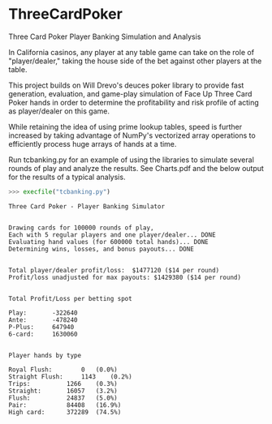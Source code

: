 # ThreeCardPoker
Three Card Poker Player Banking Simulation and Analysis

In California casinos, any player at any table game can take on the role of "player/dealer," taking the house side of the bet against other players at the table.

This project builds on Will Drevo's deuces poker library to provide fast generation, evaluation, and game-play simulation of Face Up Three Card Poker hands in order to determine the profitability and risk profile of acting as player/dealer on this game.

While retaining the idea of using prime lookup tables, speed is further increased by taking advantage of NumPy's vectorized array operations to efficiently process huge arrays of hands at a time.

Run tcbanking.py for an example of using the libraries to simulate several rounds of play and analyze the results.
See Charts.pdf and the below output for the results of a typical analysis.

```python
>>> execfile("tcbanking.py")
```
```
Three Card Poker - Player Banking Simulator


Drawing cards for 100000 rounds of play,
Each with 5 regular players and one player/dealer... DONE
Evaluating hand values (for 600000 total hands)... DONE
Determining wins, losses, and bonus payouts... DONE


Total player/dealer profit/loss:  $1477120 ($14 per round)
Profit/loss unadjusted for max payouts: $1429380 ($14 per round)


Total Profit/Loss per betting spot

Play:		-322640
Ante:		-478240
P-Plus:		647940
6-card:		1630060


Player hands by type

Royal Flush:		0	(0.0%)
Straight Flush:		1143	(0.2%)
Trips:			1266	(0.3%)
Straight:		16057	(3.2%)
Flush:			24837	(5.0%)
Pair:			84408	(16.9%)
High card:		372289	(74.5%)
```
